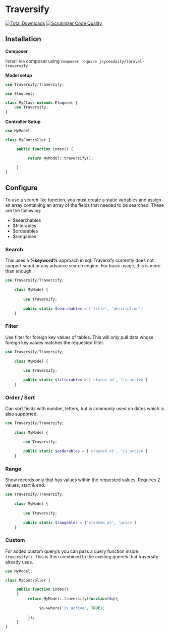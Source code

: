 # Traversify
[![Total Downloads](https://img.shields.io/packagist/v/alohajaycee/laravel-traversify.svg)](https://packagist.org/packages/alohajaycee/laravel-traversify)
[![Scrutinizer Code Quality](https://scrutinizer-ci.com/g/alohajaycee/laravel-traversify/badges/quality-score.png?b=master)](https://scrutinizer-ci.com/g/alohajaycee/laravel-traversify/?branch=master)
## Installation
**Composer**

Install via composer using ``composer require jayceedaily/laravel-traversify``

**Model setup**

```php
use Traversify/Traversify;

use Eloquent;

class MyClass extends Eloquent {
	use Traversify;
}

```
**Controller Setup**

```php
use MyModel

class MyController {

     public function index() {

          return MyModel::traversify();

     }
}
```

## Configure
To use a search like function, you must create a static variables and assign an array containing an array of the fields that needed to be searched. These are the following:
* $searchables
* $filterables
* $orderables
* $rangables

### Search
This uses a __%keyword%__ approach in sql. Traversify currently does not support scout or any advance search engine. For basic usage, this is more than enough.


```php 
use Traversify/Traversify;
    
    class MyModel {
    
    	use Traversify;
    
        public static $searchables = ['title', 'description']
    }
```

### Filter
Use filter for foreign key values of tables. This will only pull data whose foreign key values matches the requested filter.

```php 
use Traversify/Traversify;
    
    class MyModel {
    
    	use Traversify;
    
        public static $filterables = ['status_id', 'is_active']
    }
```

### Order / Sort
Can sort fields with number, letters, but is commonly used on dates which is also supported.

```php 
use Traversify/Traversify;
    
    class MyModel {
    
    	use Traversify;
    
        public static $orderables = ['created_at', 'is_active']
    }
```
### Range
Show records only that has values within the requested values. Requires 2 values, start & end.

```php 
use Traversify/Traversify;
    
    class MyModel {
    
    	use Traversify;
    
        public static $rangables = ['created_at', 'price']
    }
```
### Custom
For added custom query/s you can pass a query function inside ``traversify()``. This is then combined to the existing queries that traversify already uses.
```php
use MyModel;

class MyController {

     public function index()
     {
          return MyModel::traversify(function($q){
               
               $q->where('is_active', TRUE);
               
          });
     }
}

```
